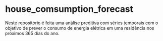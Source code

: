 # house_comsumption_forecast
Neste repositório é feita uma análise preditiva com séries temporais com o objetivo de prever o consumo de energia elétrica em uma residência nos próximos 365 dias do ano.
